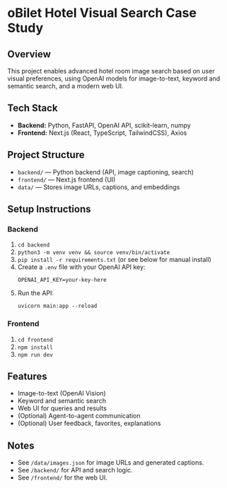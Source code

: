 # oBilet Hotel Visual Search Case Study

## Overview
This project enables advanced hotel room image search based on user visual preferences, using OpenAI models for image-to-text, keyword and semantic search, and a modern web UI.

## Tech Stack
- **Backend:** Python, FastAPI, OpenAI API, scikit-learn, numpy
- **Frontend:** Next.js (React, TypeScript, TailwindCSS), Axios

## Project Structure
- `backend/` — Python backend (API, image captioning, search)
- `frontend/` — Next.js frontend (UI)
- `data/` — Stores image URLs, captions, and embeddings

## Setup Instructions

### Backend
1. `cd backend`
2. `python3 -m venv venv && source venv/bin/activate`
3. `pip install -r requirements.txt` (or see below for manual install)
4. Create a `.env` file with your OpenAI API key:
   ```
   OPENAI_API_KEY=your-key-here
   ```
5. Run the API:
   ```
   uvicorn main:app --reload
   ```

### Frontend
1. `cd frontend`
2. `npm install`
3. `npm run dev`

## Features
- Image-to-text (OpenAI Vision)
- Keyword and semantic search
- Web UI for queries and results
- (Optional) Agent-to-agent communication
- (Optional) User feedback, favorites, explanations

## Notes
- See `/data/images.json` for image URLs and generated captions.
- See `/backend/` for API and search logic.
- See `/frontend/` for the web UI. 